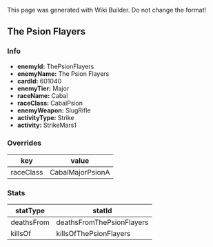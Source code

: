 <span class="wiki-builder">This page was generated with Wiki Builder. Do not change the format!</span>

## The Psion Flayers
### Info
* **enemyId:** ThePsionFlayers
* **enemyName:** The Psion Flayers
* **cardId:** 601040
* **enemyTier:** Major
* **raceName:** Cabal
* **raceClass:** CabalPsion
* **enemyWeapon:** SlugRifle
* **activityType:** Strike
* **activity:** StrikeMars1

### Overrides
key | value
--- | -----
raceClass | CabalMajorPsionA

### Stats
statType | statId
-------- | ------
deathsFrom | deathsFromThePsionFlayers
killsOf | killsOfThePsionFlayers

